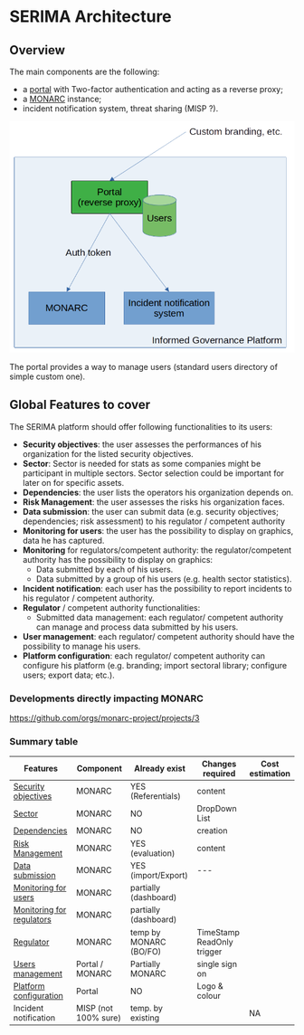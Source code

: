 # SERIMA Architecture

## Overview

The main components are the following:

- a [portal](features/portal.md) with Two-factor authentication and
  acting as a reverse proxy;
- a [MONARC](monarc.md) instance;
- incident notification system, threat sharing (MISP ?).


![SERIMA architecture](architecture-serima.png)


The portal provides a way to manage users (standard users directory of simple
custom one).


## Global Features to cover

The SERIMA platform should offer following functionalities to its users:

- **Security objectives**: the user assesses the performances of his organization
  for the listed security objectives.
- **Sector**: Sector is needed for stats as some companies might be participant in multiple sectors.
  Sector selection could be important for later on for specific assets.
- **Dependencies**: the user lists the operators his organization depends on.
- **Risk Management**: the user assesses the risks his organization faces.
- **Data submission**: the user can submit data (e.g. security objectives;
  dependencies; risk assessment) to his regulator / competent authority
- **Monitoring for users**: the user has the possibility to display on graphics,
  data he has captured.
- **Monitoring** for regulators/competent authority: the regulator/competent authority
  has the possibility to display on graphics:
  - Data submitted by each of his users.
  - Data submitted by a group of his users (e.g. health sector statistics).
- **Incident notification**: each user has the possibility to report incidents to
  his regulator / competent authority.
- **Regulator** / competent authority functionalities:
  - Submitted data management: each regulator/ competent authority can manage and
   process data submitted by his users.
- **User management**: each regulator/ competent authority should have the
   possibility to manage his users.
- **Platform configuration**: each regulator/ competent authority can configure
   his platform (e.g. branding; import sectoral library; configure users; export data; etc.).


### Developments directly impacting MONARC

https://github.com/orgs/monarc-project/projects/3



### Summary table

|    Features                                                        |  Component           | Already exist         | Changes required | Cost estimation  |
|--------------------------------------------------------------------|----------------------|-----------------------|------------------|------------------|
| [Security objectives](features/objective.md)                       | MONARC               | YES (Referentials)    | content          |                  |
| [Sector](features/sector.md)                                       | MONARC               | NO                    | DropDown List    |                  |
| [Dependencies](features/dependencies.md)                           | MONARC               | NO                    | creation         |                  |
| [Risk Management](features/risk.md)                                | MONARC               | YES (evaluation)      | content          |                  |
| [Data submission](features/data.md)                                | MONARC               | YES (import/Export)   | ---              |                  |
| [Monitoring for users](features/monitoring-users.md)               | MONARC               | partially (dashboard) |                  |                  |
| [Monitoring for regulators](features/monitoring-regulators.md)     | MONARC               | partially (dashboard) |                  |                  |
| [Regulator](features/regulator.md)                                 | MONARC               | temp by MONARC (BO/FO)| TimeStamp ReadOnly trigger |        |
| [Users management](features/users-management.md)                   | Portal / MONARC      | Partially MONARC      | single sign on   |                  |
| [Platform configuration](features/platform-configuration.md)       | Portal               | NO                    | Logo & colour    |                  |
| Incident notification                                              | MISP (not 100% sure) | temp. by existing     |                  |      NA          |


